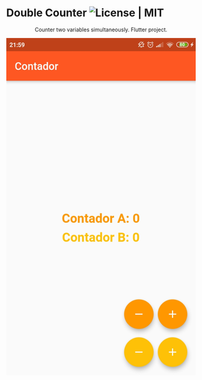 # Double Counter ![License | MIT](https://img.shields.io/badge/license-MIT-blue.svg)

<div align="center"> Counter two variables simultaneously. Flutter project. </div>

![Screenshot](screenshot/image.jpeg)
